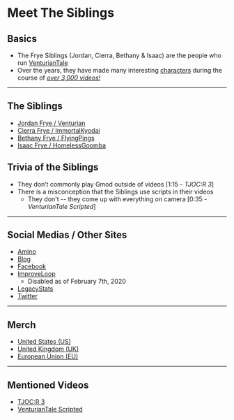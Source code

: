 # Meet The Siblings


## Basics
- The Frye Siblings \(Jordan, Cierra, Bethany & Isaac) are the people who run [VenturianTale](https://www.youtube.com/user/VenturianTale)
- Over the years, they have made many interesting [characters](../chapter_5.html) during the course of [*over 3,000 videos!*](https://www.youtube.com/playlist?list=PLwljWXtmIKiR6RCrbGztF5LhGXAEF7pX_)

----

## The Siblings
- [Jordan Frye / Venturian](3.Siblings/3.1.Jordan-Frye-Venturian.html)
- [Cierra Frye / ImmortalKyodai](3.Siblings/3.2.Cierra-Frye-ImmortalKyodai.html)
- [Bethany Frye / FlyingPings](3.Siblings/3.3.Bethany-Frye-FlyingPings.html)
- [Isaac Frye / HomelessGoomba](3.Siblings/3.4.Isaac-Frye-HomelessGoomba.html)

## Trivia of the Siblings
- They don’t commonly play Gmod outside of videos \[1:15 - *TJOC:R 3*]
- There is a misconception that the Siblings use scripts in their videos
  - They don't -- they come up with everything on camera \[0:35 - *VenturianTale Scripted*]

----

## Social Medias / Other Sites
- [Amino](https://aminoapps.com/c/venturiantale/home/)
- [Blog](https://venturiantale.com)
- [Facebook](https://m.facebook.com/venturiantalegames/)
- [ImproveLoop](https://improveloop.com/loop/venturiantale)
  - Disabled as of February 7th, 2020
- [LegacyStats](http://legacystats.com/index.php)
- [Twitter](https://twitter.com/VenturianTale)

----

## Merch
- [United States \(US)](https://shop.spreadshirt.com/VENTURIANTALE/)
- [United Kingdom \(UK)](https://venturiantale-uk.spreadshirt.com)
- [European Union \(EU)](https://shop.spreadshirt.net/VENTURIANTALE/)

----

## Mentioned Videos
- [TJOC:R 3](https://youtu.be/B6jf67iGNlU)
- [VenturianTale Scripted](https://youtu.be/iD4Mw3rx4wc)